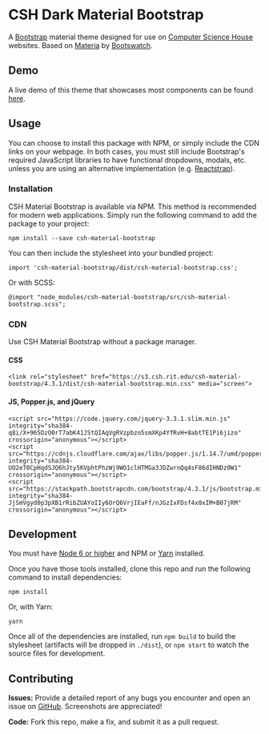 # CSH Dark Material Bootstrap

A [Bootstrap](http://getbootstrap.com) material theme designed for use on [Computer Science House](http://csh.rit.edu) websites. Based on [Materia](https://bootswatch.com/materia) by [Bootswatch](https://bootswatch.com).

## Demo
A live demo of this theme that showcases most components can be found [here](https://s3.csh.rit.edu/csh-material-bootstrap/4.3.1/index.html).

## Usage
You can choose to install this package with NPM, or simply include the CDN links on your webpage. In both cases, you must still include Bootstrap's required JavaScript libraries to have functional dropdowns, modals, etc. unless you are using an alternative implementation (e.g. [Reactstrap](http://reactstrap.github.io)).

### Installation
CSH Material Bootstrap is available via NPM. This method is recommended for modern web applications. Simply run the following command to add the package to your project:

```
npm install --save csh-material-bootstrap
```

You can then include the stylesheet into your bundled project:

```
import 'csh-material-bootstrap/dist/csh-material-bootstrap.css';
```

Or with SCSS:

```
@import "node_modules/csh-material-bootstrap/src/csh-material-bootstrap.scss";
```

### CDN
Use CSH Material Bootstrap without a package manager.

#### CSS

```
<link rel="stylesheet" href="https://s3.csh.rit.edu/csh-material-bootstrap/4.3.1/dist/csh-material-bootstrap.min.css" media="screen">
```

#### JS, Popper.js, and jQuery

```
<script src="https://code.jquery.com/jquery-3.3.1.slim.min.js" integrity="sha384-q8i/X+965DzO0rT7abK41JStQIAqVgRVzpbzo5smXKp4YfRvH+8abtTE1Pi6jizo" crossorigin="anonymous"></script>
<script src="https://cdnjs.cloudflare.com/ajax/libs/popper.js/1.14.7/umd/popper.min.js" integrity="sha384-UO2eT0CpHqdSJQ6hJty5KVphtPhzWj9WO1clHTMGa3JDZwrnQq4sF86dIHNDz0W1" crossorigin="anonymous"></script>
<script src="https://stackpath.bootstrapcdn.com/bootstrap/4.3.1/js/bootstrap.min.js" integrity="sha384-JjSmVgyd0p3pXB1rRibZUAYoIIy6OrQ6VrjIEaFf/nJGzIxFDsf4x0xIM+B07jRM" crossorigin="anonymous"></script>
```

## Development
You must have [Node 6 or higher](https://nodejs.org) and NPM or [Yarn](https://yarnpkg.com) installed.

Once you have those tools installed, clone this repo and run the following command to install dependencies:

```
npm install
```

Or, with Yarn:

```
yarn
```

Once all of the dependencies are installed, run `npm build` to build the stylesheet (artifacts will be dropped in `./dist`), or `npm start` to watch the source files for development.


## Contributing
**Issues:** Provide a detailed report of any bugs you encounter and open an issue on [GitHub](https://github.com/ComputerScienceHouse/csh-material-bootstrap/issues). Screenshots are appreciated!

**Code:** Fork this repo, make a fix, and submit it as a pull request.

